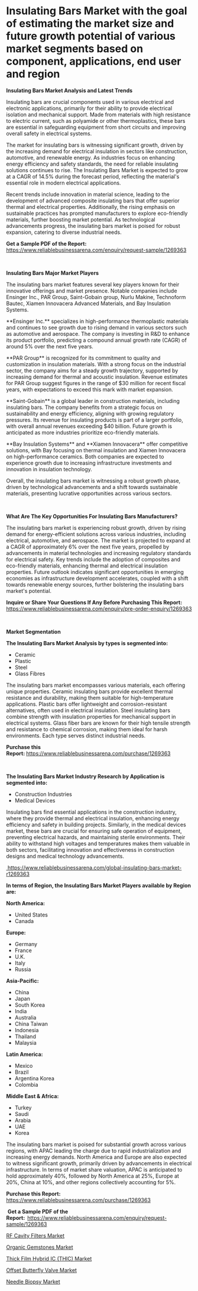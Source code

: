 <p><h1>Insulating Bars Market with the goal of estimating the market size and future growth potential of various market segments based on component, applications, end user and region</h1></p><p><strong>Insulating Bars Market Analysis and Latest Trends</strong></p>
<p><p>Insulating bars are crucial components used in various electrical and electronic applications, primarily for their ability to provide electrical isolation and mechanical support. Made from materials with high resistance to electric current, such as polyamide or other thermoplastics, these bars are essential in safeguarding equipment from short circuits and improving overall safety in electrical systems. </p><p>The market for insulating bars is witnessing significant growth, driven by the increasing demand for electrical insulation in sectors like construction, automotive, and renewable energy. As industries focus on enhancing energy efficiency and safety standards, the need for reliable insulating solutions continues to rise. The Insulating Bars Market is expected to grow at a CAGR of 14.5% during the forecast period, reflecting the material's essential role in modern electrical applications. </p><p>Recent trends include innovation in material science, leading to the development of advanced composite insulating bars that offer superior thermal and electrical properties. Additionally, the rising emphasis on sustainable practices has prompted manufacturers to explore eco-friendly materials, further boosting market potential. As technological advancements progress, the insulating bars market is poised for robust expansion, catering to diverse industrial needs.</p></p>
<p><strong>Get a Sample PDF of the Report:&nbsp;</strong> <a href="https://www.reliablebusinessarena.com/enquiry/request-sample/1269363?utm_campaign=1284&utm_medium=2&utm_source=Github&utm_content=ia&utm_term=30092024&utm_id=insulating-bars">https://www.reliablebusinessarena.com/enquiry/request-sample/1269363</a></p>
<p>&nbsp;</p>
<p><strong>Insulating Bars Major Market Players</strong></p>
<p><p>The insulating bars market features several key players known for their innovative offerings and market presence. Notable companies include Ensinger Inc., PAR Group, Saint-Gobain group, Nurlu Makine, Technoform Bautec, Xiamen Innovacera Advanced Materials, and Bay Insulation Systems.</p><p>**Ensinger Inc.** specializes in high-performance thermoplastic materials and continues to see growth due to rising demand in various sectors such as automotive and aerospace. The company is investing in R&D to enhance its product portfolio, predicting a compound annual growth rate (CAGR) of around 5% over the next five years.</p><p>**PAR Group** is recognized for its commitment to quality and customization in insulation materials. With a strong focus on the industrial sector, the company aims for a steady growth trajectory, supported by increasing demand for thermal and acoustic insulation. Revenue estimates for PAR Group suggest figures in the range of $30 million for recent fiscal years, with expectations to exceed this mark with market expansion.</p><p>**Saint-Gobain** is a global leader in construction materials, including insulating bars. The company benefits from a strategic focus on sustainability and energy efficiency, aligning with growing regulatory pressures. Its revenue for insulating products is part of a larger portfolio, with overall annual revenues exceeding $40 billion. Future growth is anticipated as more industries prioritize eco-friendly materials.</p><p>**Bay Insulation Systems** and **Xiamen Innovacera** offer competitive solutions, with Bay focusing on thermal insulation and Xiamen Innovacera on high-performance ceramics. Both companies are expected to experience growth due to increasing infrastructure investments and innovation in insulation technology. </p><p>Overall, the insulating bars market is witnessing a robust growth phase, driven by technological advancements and a shift towards sustainable materials, presenting lucrative opportunities across various sectors.</p></p>
<p>&nbsp;</p>
<p><strong>What Are The Key Opportunities For Insulating Bars Manufacturers?</strong></p>
<p><p>The insulating bars market is experiencing robust growth, driven by rising demand for energy-efficient solutions across various industries, including electrical, automotive, and aerospace. The market is projected to expand at a CAGR of approximately 6% over the next five years, propelled by advancements in material technologies and increasing regulatory standards for electrical safety. Key trends include the adoption of composites and eco-friendly materials, enhancing thermal and electrical insulation properties. Future outlook indicates significant opportunities in emerging economies as infrastructure development accelerates, coupled with a shift towards renewable energy sources, further bolstering the insulating bars market's potential.</p></p>
<p><strong>Inquire or Share Your Questions If Any Before Purchasing This Report:</strong> <a href="https://www.reliablebusinessarena.com/enquiry/pre-order-enquiry/1269363?utm_campaign=1284&utm_medium=2&utm_source=Github&utm_content=ia&utm_term=30092024&utm_id=insulating-bars">https://www.reliablebusinessarena.com/enquiry/pre-order-enquiry/1269363</a></p>
<p>&nbsp;</p>
<p><strong>Market Segmentation</strong></p>
<p><strong>The Insulating Bars Market Analysis by types is segmented into:</strong></p>
<p><ul><li>Ceramic</li><li>Plastic</li><li>Steel</li><li>Glass Fibres</li></ul></p>
<p><p>The insulating bars market encompasses various materials, each offering unique properties. Ceramic insulating bars provide excellent thermal resistance and durability, making them suitable for high-temperature applications. Plastic bars offer lightweight and corrosion-resistant alternatives, often used in electrical insulation. Steel insulating bars combine strength with insulation properties for mechanical support in electrical systems. Glass fiber bars are known for their high tensile strength and resistance to chemical corrosion, making them ideal for harsh environments. Each type serves distinct industrial needs.</p></p>
<p><strong>Purchase this Report:&nbsp;</strong><a href="https://www.reliablebusinessarena.com/purchase/1269363?utm_campaign=1284&utm_medium=2&utm_source=Github&utm_content=ia&utm_term=30092024&utm_id=insulating-bars">https://www.reliablebusinessarena.com/purchase/1269363</a></p>
<p>&nbsp;</p>
<p><strong>The Insulating Bars Market Industry Research by Application is segmented into:</strong></p>
<p><ul><li>Construction Industries</li><li>Medical Devices</li></ul></p>
<p><p>Insulating bars find essential applications in the construction industry, where they provide thermal and electrical insulation, enhancing energy efficiency and safety in building projects. Similarly, in the medical devices market, these bars are crucial for ensuring safe operation of equipment, preventing electrical hazards, and maintaining sterile environments. Their ability to withstand high voltages and temperatures makes them valuable in both sectors, facilitating innovation and effectiveness in construction designs and medical technology advancements.</p></p>
<p><a href="https://www.reliablebusinessarena.com/global-insulating-bars-market-r1269363?utm_campaign=1284&utm_medium=2&utm_source=Github&utm_content=ia&utm_term=30092024&utm_id=insulating-bars">&nbsp;https://www.reliablebusinessarena.com/global-insulating-bars-market-r1269363</a></p>
<p><strong>In terms of Region, the Insulating Bars Market Players available by Region are:</strong></p>
<p>
    <p> <strong> North America: </strong>
        <ul>
            <li>United States</li>
            <li>Canada</li>
        </ul>
        </p> 
    <p> <strong> Europe: </strong>
        <ul>
            <li>Germany</li>
            <li>France</li>
            <li>U.K.</li>
            <li>Italy</li>
            <li>Russia</li>
        </ul>
        </p> 
    <p> <strong> Asia-Pacific: </strong>
        <ul>
            <li>China</li>
            <li>Japan</li>
            <li>South Korea</li>
            <li>India</li>
            <li>Australia</li>
            <li>China Taiwan</li>
            <li>Indonesia</li>
            <li>Thailand</li>
            <li>Malaysia</li>
        </ul>
        </p> 
    <p> <strong> Latin America: </strong>
        <ul>
            <li>Mexico</li>
            <li>Brazil</li>
            <li>Argentina Korea</li>
            <li>Colombia</li>
        </ul>
        </p> 
    <p> <strong> Middle East & Africa: </strong>
        <ul>
            <li>Turkey</li>
            <li>Saudi</li>
            <li>Arabia</li>
            <li>UAE</li>
            <li>Korea</li>
        </ul>
    </p>
    </p>
<p><p>The insulating bars market is poised for substantial growth across various regions, with APAC leading the charge due to rapid industrialization and increasing energy demands. North America and Europe are also expected to witness significant growth, primarily driven by advancements in electrical infrastructure. In terms of market share valuation, APAC is anticipated to hold approximately 40%, followed by North America at 25%, Europe at 20%, China at 10%, and other regions collectively accounting for 5%.</p></p>
<p><strong>Purchase this Report: </strong><a href="https://www.reliablebusinessarena.com/purchase/1269363?utm_campaign=1284&utm_medium=2&utm_source=Github&utm_content=ia&utm_term=30092024&utm_id=insulating-bars">https://www.reliablebusinessarena.com/purchase/1269363</a></p>
<p>&nbsp;<strong>Get a Sample PDF of the Report:&nbsp;&nbsp;</strong><a href="https://www.reliablebusinessarena.com/enquiry/request-sample/1269363?utm_campaign=1284&utm_medium=2&utm_source=Github&utm_content=ia&utm_term=30092024&utm_id=insulating-bars">https://www.reliablebusinessarena.com/enquiry/request-sample/1269363</a></p>
<p><strong></strong></p>
<p><p><a href="https://issuu.com/reportprime-2/docs/rf-cavity-filters-market-size-2030._43bdac820871a8?utm_campaign=1284&utm_medium=2&utm_source=Github&utm_content=ia&utm_term=30092024&utm_id=insulating-bars">RF Cavity Filters Market</a></p><p><a href="https://github.com/tamvrosiya/Market-Research-Report-List-6/blob/main/organic-gemstones-market.md?utm_campaign=1284&utm_medium=2&utm_source=Github&utm_content=ia&utm_term=30092024&utm_id=insulating-bars">Organic Gemstones Market</a></p><p><a href="https://issuu.com/reportprime-2/docs/thick-film-hybrid-ic-thic-market-si_19964394b43c47?utm_campaign=1284&utm_medium=2&utm_source=Github&utm_content=ia&utm_term=30092024&utm_id=insulating-bars">Thick Film Hybrid IC (THIC) Market</a></p><p><a href="https://www.linkedin.com/pulse/what-influencing-future-offset-butterfly-valve-market-insights-e8j2e?utm_campaign=1284&utm_medium=2&utm_source=Github&utm_content=ia&utm_term=30092024&utm_id=insulating-bars">Offset Butterfly Valve Market</a></p><p><a href="https://www.linkedin.com/pulse/strategic-roadmap-global-needle-biopsy-market-insights-opportunities-lo7jf?utm_campaign=1284&utm_medium=2&utm_source=Github&utm_content=ia&utm_term=30092024&utm_id=insulating-bars">Needle Biopsy Market</a></p></p>